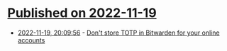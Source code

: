 # [Published on 2022-11-19](index.md)

* [2022-11-19, 20:09:56](https://lobste.rs/s/xsfhho/don_t_store_totp_bitwarden_for_your_online) - [Don't store TOTP in Bitwarden for your online accounts](https://prezu.ca/post/dont-use-totp-in-bitwarden/)
